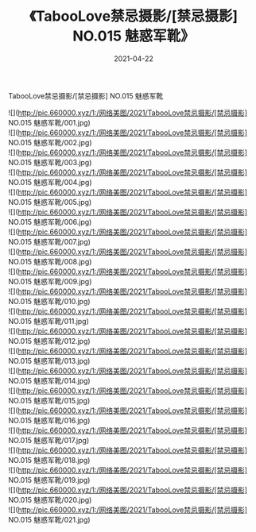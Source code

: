 ﻿---
layout: post
title:  《TabooLove禁忌摄影/[禁忌摄影] NO.015 魅惑军靴》
date:   2021-04-22
img: http://pic.660000.xyz/1:/网络美图/2021/TabooLove禁忌摄影/[禁忌摄影] NO.015 魅惑军靴/000.jpg
categories: [美女, 清纯, 唯美]
---

TabooLove禁忌摄影/[禁忌摄影] NO.015 魅惑军靴

 ![](http://pic.660000.xyz/1:/网络美图/2021/TabooLove禁忌摄影/[禁忌摄影] NO.015 魅惑军靴/001.jpg) <br>![](http://pic.660000.xyz/1:/网络美图/2021/TabooLove禁忌摄影/[禁忌摄影] NO.015 魅惑军靴/002.jpg) <br>![](http://pic.660000.xyz/1:/网络美图/2021/TabooLove禁忌摄影/[禁忌摄影] NO.015 魅惑军靴/003.jpg) <br>![](http://pic.660000.xyz/1:/网络美图/2021/TabooLove禁忌摄影/[禁忌摄影] NO.015 魅惑军靴/004.jpg) <br>![](http://pic.660000.xyz/1:/网络美图/2021/TabooLove禁忌摄影/[禁忌摄影] NO.015 魅惑军靴/005.jpg) <br>![](http://pic.660000.xyz/1:/网络美图/2021/TabooLove禁忌摄影/[禁忌摄影] NO.015 魅惑军靴/006.jpg) <br>![](http://pic.660000.xyz/1:/网络美图/2021/TabooLove禁忌摄影/[禁忌摄影] NO.015 魅惑军靴/007.jpg) <br>![](http://pic.660000.xyz/1:/网络美图/2021/TabooLove禁忌摄影/[禁忌摄影] NO.015 魅惑军靴/008.jpg) <br>![](http://pic.660000.xyz/1:/网络美图/2021/TabooLove禁忌摄影/[禁忌摄影] NO.015 魅惑军靴/009.jpg) <br>![](http://pic.660000.xyz/1:/网络美图/2021/TabooLove禁忌摄影/[禁忌摄影] NO.015 魅惑军靴/010.jpg) <br>![](http://pic.660000.xyz/1:/网络美图/2021/TabooLove禁忌摄影/[禁忌摄影] NO.015 魅惑军靴/011.jpg) <br>![](http://pic.660000.xyz/1:/网络美图/2021/TabooLove禁忌摄影/[禁忌摄影] NO.015 魅惑军靴/012.jpg) <br>![](http://pic.660000.xyz/1:/网络美图/2021/TabooLove禁忌摄影/[禁忌摄影] NO.015 魅惑军靴/013.jpg) <br>![](http://pic.660000.xyz/1:/网络美图/2021/TabooLove禁忌摄影/[禁忌摄影] NO.015 魅惑军靴/014.jpg) <br>![](http://pic.660000.xyz/1:/网络美图/2021/TabooLove禁忌摄影/[禁忌摄影] NO.015 魅惑军靴/015.jpg) <br>![](http://pic.660000.xyz/1:/网络美图/2021/TabooLove禁忌摄影/[禁忌摄影] NO.015 魅惑军靴/016.jpg) <br>![](http://pic.660000.xyz/1:/网络美图/2021/TabooLove禁忌摄影/[禁忌摄影] NO.015 魅惑军靴/017.jpg) <br>![](http://pic.660000.xyz/1:/网络美图/2021/TabooLove禁忌摄影/[禁忌摄影] NO.015 魅惑军靴/018.jpg) <br>![](http://pic.660000.xyz/1:/网络美图/2021/TabooLove禁忌摄影/[禁忌摄影] NO.015 魅惑军靴/019.jpg) <br>![](http://pic.660000.xyz/1:/网络美图/2021/TabooLove禁忌摄影/[禁忌摄影] NO.015 魅惑军靴/020.jpg) <br>![](http://pic.660000.xyz/1:/网络美图/2021/TabooLove禁忌摄影/[禁忌摄影] NO.015 魅惑军靴/021.jpg) <br>